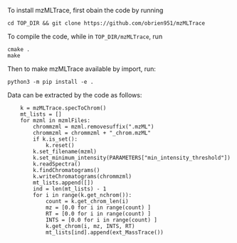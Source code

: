 To install mzMLTrace, first obain the code by running

```
cd TOP_DIR && git clone https://github.com/obrien951/mzMLTrace
```

To compile the code, while in `TOP_DIR/mzMLTrace`, run

```
cmake .
make
```

Then to make mzMLTrace available by import, run:

```
python3 -m pip install -e .
```


Data can be extracted by the code as follows:

```
    k = mzMLTrace.specToChrom()
    mt_lists = []
    for mzml in mzmlFiles:
        chrommzml = mzml.removesuffix(".mzML")
        chrommzml = chrommzml + "_chrom.mzML"
        if k.is_set():
            k.reset()
        k.set_filename(mzml)
        k.set_minimum_intensity(PARAMETERS["min_intensity_threshold"])
        k.readSpectra()
        k.findChromatograms()
        k.writeChromatograms(chrommzml)
        mt_lists.append([])
        ind = len(mt_lists) - 1
        for i in range(k.get_nchrom()):
            count = k.get_chrom_len(i)
            mz = [0.0 for i in range(count) ]
            RT = [0.0 for i in range(count) ]
            INTS = [0.0 for i in range(count) ]
            k.get_chrom(i, mz, INTS, RT)
            mt_lists[ind].append(ext_MassTrace())

```
